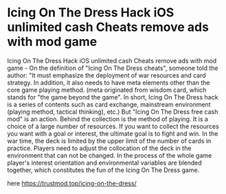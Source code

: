 # Icing On The Dress Hack iOS unlimited cash Cheats remove ads with mod game

Icing On The Dress Hack iOS unlimited cash Cheats remove ads with mod game - On the definition of "Icing On The Dress cheats", someone told the author: "It must emphasize the deployment of war resources and card strategy. In addition, it also needs to have meta elements other than the core game playing method. (meta originated from wisdom card, which stands for "the game beyond the game". In short, Icing On The Dress hack is a series of contents such as card exchange, mainstream environment (playing method, tactical thinking), etc.) But "Icing On The Dress free cash mod" is an action. Behind the collection is the method of playing. It is a choice of a large number of resources. If you want to collect the resources you want with a goal or interest, the ultimate goal is to fight and win. In the war time, the deck is limited by the upper limit of the number of cards in practice. Players need to adjust the collocation of the deck in the environment that can not be changed. In the process of the whole game player's interest orientation and environmental variables are blended together, which constitutes the fun of the Icing On The Dress game.

here https://trustmod.top/icing-on-the-dress/
